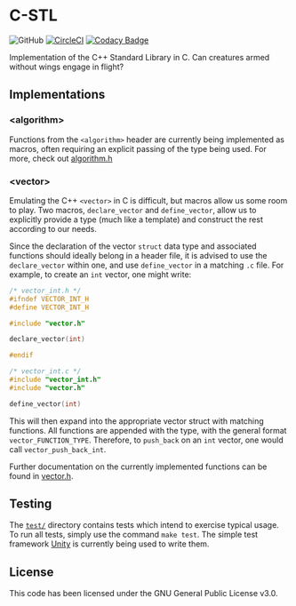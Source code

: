 # C-STL
![GitHub](https://img.shields.io/github/license/Luiserebii/C-STL?color=red)
[![CircleCI](https://circleci.com/gh/Luiserebii/C-STL.svg?style=svg)](https://circleci.com/gh/Luiserebii/C-STL)
[![Codacy Badge](https://api.codacy.com/project/badge/Grade/d864f79a239d487a97c5ed0144b9a51b)](https://www.codacy.com/manual/Luiserebii/C-STL?utm_source=github.com&amp;utm_medium=referral&amp;utm_content=Luiserebii/C-STL&amp;utm_campaign=Badge_Grade)

Implementation of the C++ Standard Library in C. Can creatures armed without wings engage in flight?

## Implementations

### \<algorithm\>

Functions from the `<algorithm>` header are currently being implemented as macros, often requiring an explicit passing of the type being used. For more, check out [algorithm.h](https://github.com/Luiserebii/C-STL/blob/master/include/algorithm.h)

### \<vector\>

Emulating the C++ `<vector>` in C is difficult, but macros allow us some room to play. Two macros, `declare_vector` and `define_vector`, allow us to explicitly provide a type (much like a template) and construct the rest according to our needs.

Since the declaration of the vector `struct` data type and associated functions should ideally belong in a header file, it is advised to use the `declare_vector` within one, and use `define_vector` in a matching `.c` file. For example, to create an `int` vector, one might write:

```c
/* vector_int.h */
#ifndef VECTOR_INT_H
#define VECTOR_INT_H

#include "vector.h"

declare_vector(int)

#endif
```
```c
/* vector_int.c */
#include "vector_int.h"
#include "vector.h"

define_vector(int)
```

This will then expand into the appropriate vector struct with matching functions. All functions are appended with the type, with the general format `vector_FUNCTION_TYPE`. Therefore, to `push_back` on an `int` vector, one would call `vector_push_back_int`.

Further documentation on the currently implemented functions can be found in [vector.h](https://github.com/Luiserebii/C-STL/blob/master/include/vector.h).

## Testing
The [`test/`](test) directory contains tests which intend to exercise typical usage. To run all tests, simply use the command `make test`. The simple test framework [Unity](https://github.com/ThrowTheSwitch/Unity) is currently being used to write them.

## License
This code has been licensed under the GNU General Public License v3.0.
